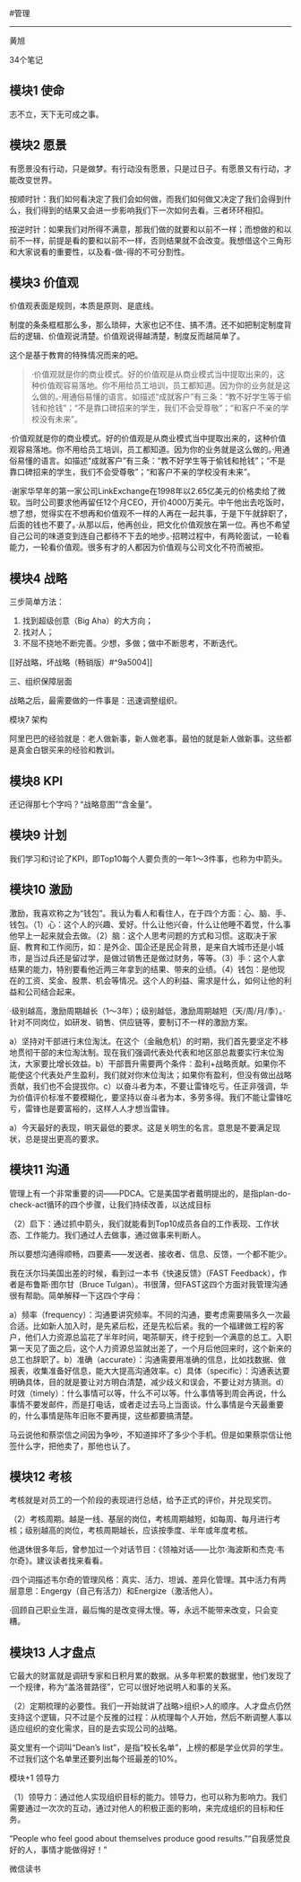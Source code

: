 #管理

---

黄旭

34个笔记

## 模块1 使命

志不立，天下无可成之事。

## 模块2 愿景

有愿景没有行动，只是做梦。有行动没有愿景，只是过日子。有愿景又有行动，才能改变世界。

按顺时针：我们如何看决定了我们会如何做，而我们如何做又决定了我们会得到什么，我们得到的结果又会进一步影响我们下一次如何去看。三者环环相扣。

按逆时针：如果我们对所得不满意，那我们做的就要和以前不一样；而想做的和以前不一样，前提是看的要和以前不一样，否则结果就不会改变。我想借这个三角形和大家说看的重要性，以及看-做-得的不可分割性。

## 模块3 价值观

价值观表面是规则，本质是原则、是底线。

制度的条条框框那么多，那么琐碎，大家也记不住、搞不清。还不如把制定制度背后的逻辑、价值观说清楚。价值观说得越清楚，制度反而越简单了。

这个是基于教育的特殊情况而来的吧。

> ·价值观就是你的商业模式。好的价值观是从商业模式当中提取出来的，这种价值观容易落地。你不用给员工培训，员工都知道。因为你的业务就是这么做的。·用通俗易懂的语言。如描述“成就客户”有三条：“教不好学生等于偷钱和抢钱”；“不是靠口碑招来的学生，我们不会受尊敬”；“和客户不亲的学校没有未来”。

·价值观就是你的商业模式。好的价值观是从商业模式当中提取出来的，这种价值观容易落地。你不用给员工培训，员工都知道。因为你的业务就是这么做的。·用通俗易懂的语言。如描述“成就客户”有三条：“教不好学生等于偷钱和抢钱”；“不是靠口碑招来的学生，我们不会受尊敬”；“和客户不亲的学校没有未来”。

·谢家华早年的第一家公司LinkExchange在1998年以2.65亿美元的价格卖给了微软。当时公司要求他再留任12个月CEO，开价4000万美元。中午他出去吃饭时，想了想，觉得实在不想再和价值观不一样的人再在一起共事，于是下午就辞职了，后面的钱也不要了。·从那以后，他再创业，把文化价值观放在第一位。再也不希望自己公司的味道变到连自己都待不下去的地步。·招聘过程中，有两轮面试，一轮看能力，一轮看价值观。很多有才的人都因为价值观与公司文化不符而被拒。

## 模块4 战略

三步简单方法：
1. 找到超级创意（Big Aha）的大方向；
2. 找对人；
3. 不屈不挠地不断完善。少想，多做；做中不断思考，不断迭代。

[[好战略，坏战略（畅销版）#^9a5004]]

三、组织保障层面

战略之后，最需要做的一件事是：迅速调整组织。

模块7 架构

阿里巴巴的经验就是：老人做新事，新人做老事。最怕的就是新人做新事。这些都是真金白银买来的经验和教训。

## 模块8 KPI

还记得那七个字吗？“战略意图”“含金量”。

## 模块9 计划

我们学习和讨论了KPI，即Top10每个人要负责的一年1～3件事，也称为中箭头。

## 模块10 激励

激励，我喜欢称之为“钱包”。我认为看人和看住人，在于四个方面：心、脑、手、钱包。（1）心：这个人的兴趣、爱好。什么让他兴奋，什么让他睡不着觉，什么事他早上一起来就会去做。（2）脑：这个人思考问题的方式和习惯。这取决于家庭、教育和工作阅历，如：是外企、国企还是民企背景，是来自大城市还是小城市，是当过兵还是留过学，是做过销售还是做过财务，等等。（3）手：这个人拿结果的能力，特别要看他近两三年拿到的结果、带来的业绩。（4）钱包：是他现在的工资、奖金、股票、机会等情况。这个人的利益、需求是什么，如何让他的利益和公司结合起来。

·级别越高，激励周期越长（1～3年）；级别越低，激励周期越短（天/周/月/季）。·针对不同岗位，如研发、销售、供应链等，要制订不一样的激励方案。

a）坚持对干部进行末位淘汰。在这个（金融危机）的时期，我们首先要坚定不移地贯彻干部的末位淘汰制。现在我们强调代表处代表和地区部总裁要实行末位淘汰，大家要比增长效益。b）干部晋升需要两个条件：盈利+战略贡献。如果你不能使这个代表处产生盈利，我们就对你末位淘汰；如果你有盈利，但没有做出战略贡献，我们也不会提拔你。c）以奋斗者为本，不要让雷锋吃亏。任正非强调，华为价值评价标准不要模糊化，要坚持以奋斗者为本，多劳多得。我们不能让雷锋吃亏，雷锋也是要富裕的，这样人人才想当雷锋。

a）今天最好的表现，明天最低的要求。这是关明生的名言。意思是不要满足现状，总是提出更高的要求。

## 模块11 沟通

管理上有一个非常重要的词——PDCA。它是美国学者戴明提出的，是指plan-do-check-act循环的四个步骤，让我们持续改善，以达成目标

（2）启下：通过抓中箭头，我们就能看到Top10成员各自的工作表现、工作状态、工作能力。我们通过人去做事，通过做事来判断人。

所以要想沟通得顺畅，四要素——发送者、接收者、信息、反馈，一个都不能少。

我在沃尔玛美国出差的时候，看到过一本书《快速反馈》（FAST Feedback），作者是布鲁斯·图尔甘（Bruce Tulgan）。书很薄，但FAST这四个方面对我管理沟通很有帮助。简单解释一下这四个字母：

a）频率（frequency）：沟通要讲究频率。不同的沟通，要考虑需要隔多久一次最合适。比如新人加入时，是先紧后松，还是先松后紧。我的一个福建做工程的客户，他们人力资源总监花了半年时间，喝茶聊天，终于挖到一个满意的总工。入职第一天见了面之后，这个人力资源总监就出差了，一个月后他回来时，这个新来的总工也辞职了。b）准确（accurate）：沟通需要用准确的信息，比如找数据、做报表，收集准备好信息，能大大提高沟通效率。c）具体（specific）：沟通表达要明确具体，目的就是要让对方明白清楚，减少歧义和误会，不要让对方猜测。d）时效（timely）：什么事情可以等，什么不可以等。什么事情等到周会再说，什么事情不要发邮件，而是打电话，或者走过去马上当面谈。什么事情是今天最重要的，什么事情是陈年旧账不要再提，这些都要搞清楚。

马云说他和蔡崇信之间因为争吵，不知道摔坏了多少个手机。但是如果蔡崇信让他签什么字，把他卖了，那他也认了。

## 模块12 考核

考核就是对员工的一个阶段的表现进行总结，给予正式的评价，并兑现奖罚。

（2）考核周期。越是一线、基层的岗位，考核周期越短，如每周、每月进行考核；级别越高的岗位，考核周期越长，应该按季度、半年或年度考核。

他退休很多年后，曾参加过一个对话节目：《领袖对话——比尔·海波斯和杰克·韦尔奇》。建议读者找来看看。

·四个词描述韦尔奇的管理风格：真实、活力、坦诚、差异化管理。其中活力有两层意思：Engergy（自己有活力）和Energize（激活他人）。

·回顾自己职业生涯，最后悔的是改变得太慢。等，永远不能带来改变，只会变糟。

## 模块13 人才盘点

它最大的财富就是调研专家和日积月累的数据。从多年积累的数据里，他们发现了一个规律，称为“盖洛普路径”，它可以很好地说明人和事的关系。

（2）定期梳理的必要性。我们一开始就讲了战略>组织>人的顺序。人才盘点仍然支持这个逻辑，只不过是个反推的过程：从梳理每个人开始，然后不断调整人事以适应组织的变化需求，目的是去实现公司的战略。

英文里有一个词叫“Dean’s list”，是指“校长名单”，上榜的都是学业优异的学生。不过我们这个名单里还要列出每个班最差的10%。

模块+1 领导力

（1）领导力：通过他人实现组织目标的能力。领导力，也可以称为影响力。我们需要通过一次次的互动，通过对他人的积极正面的影响，来完成组织的目标和任务。

“People who feel good about themselves produce good results.”“自我感觉良好的人，事情才能做得好！”

微信读书